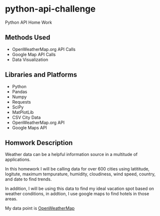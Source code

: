 # python-api-challenge

Python API Home Work

## Methods Used

* OpenWeatherMap.org API Calls
* Google Map API Calls
* Data Visualization

## Libraries and Platforms

* Python
* Pandas
* Numpy
* Requests
* SciPy
* MatPlotLib
* CSV City Data
* OpenWeatherMap.org API
* Google Maps API

## Homwork Description

Weather data can be a helpful information source in a multitude of applications. 

In this homework I will be calling data for over 600 cities using latititude, logitute, maximum tempurature, humidity, cloudiness, wind speed, country, and date to find trends.

In addition, I will be using this data to find my ideal vacation spot based on weather conditions, in addtion, I use google maps to find hotels in those areas.



My data point is  [OpenWeatherMap](https://openweathermap.org/api)


